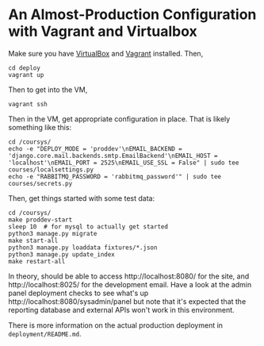 # An Almost-Production Configuration with Vagrant and Virtualbox

Make sure you have [VirtualBox](https://www.virtualbox.org/) and [Vagrant](http://vagrantup.com/) installed. Then,
```shell
cd deploy
vagrant up
```

Then to get into the VM,
```shell
vagrant ssh
```

Then in the VM, get appropriate configuration in place. That is likely something like this:
```shell
cd /coursys/
echo -e "DEPLOY_MODE = 'proddev'\nEMAIL_BACKEND = 'django.core.mail.backends.smtp.EmailBackend'\nEMAIL_HOST = 'localhost'\nEMAIL_PORT = 2525\nEMAIL_USE_SSL = False" | sudo tee courses/localsettings.py
echo -e "RABBITMQ_PASSWORD = 'rabbitmq_password'" | sudo tee courses/secrets.py
```

Then, get things started with some test data:
```shell
cd /coursys/
make proddev-start
sleep 10  # for mysql to actually get started
python3 manage.py migrate
make start-all
python3 manage.py loaddata fixtures/*.json
python3 manage.py update_index
make restart-all
```

In theory, should be able to access http://localhost:8080/ for the site, and http://localhost:8025/ for the development email.
Have a look at the admin panel deployment checks to see what's up http://localhost:8080/sysadmin/panel but note that
it's expected that the reporting database and external APIs won't work in this environment.

There is more information on the actual production deployment in `deployment/README.md`.
